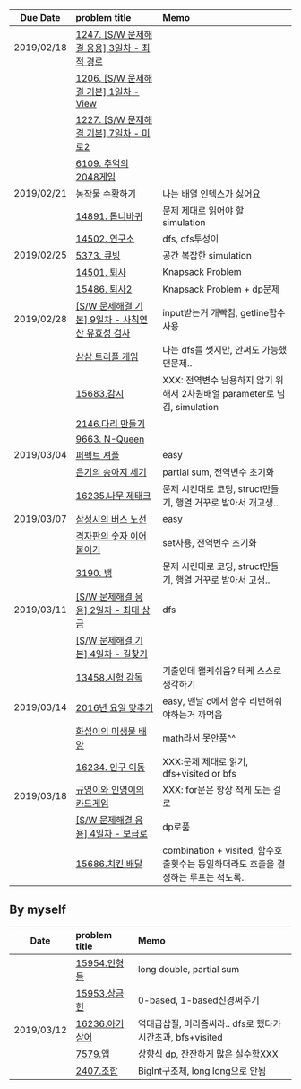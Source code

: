 |Due Date        | problem title| Memo|
|:-------------:|:-------------|:-------------|
|2019/02/18| [1247. [S/W 문제해결 응용] 3일차 - 최적 경로](1247.cpp)||
||[1206. [S/W 문제해결 기본] 1일차 - View](view.cpp)||
||[1227. [S/W 문제해결 기본] 7일차 - 미로2](maze.cpp)||
||[6109. 추억의 2048게임](2048game.cpp)||
|2019/02/21| [농작물 수확하기](farm.cpp)| 나는 배열 인덱스가 싫어요|
||[14891. 톱니바퀴](gear.cpp)|문제 제대로 읽어야 할 simulation|
||[14502. 연구소](lab.cpp)|dfs, dfs투성이|
|2019/02/25| [5373. 큐빙](cubing.cpp)|공간 복잡한 simulation|
||[14501. 퇴사](quit.cpp)|Knapsack Problem|
||[15486. 퇴사2](quit2.cpp)|Knapsack Problem + dp문제|
|2019/02/28|[[S/W 문제해결 기본] 9일차 - 사칙연산 유효성 검사](validation.cpp)|input받는거 개빡침, getline함수 사용|
||[삼삼 트리플 게임](triple.cpp)|나는 dfs를 썻지만, 안써도 가능했던문제..|
||[15683.감시](cctv.cpp)|XXX: 전역변수 남용하지 않기 위해서 2차원배열 parameter로 넘김, simulation|
||[2146.다리 만들기](bridge.cpp)||
||[9663. N-Queen](nqueen.cpp)||
|2019/03/04|[퍼펙트 셔플](shuffle.cpp)|easy|
||[은기의 송아지 세기](calf.cpp)|partial sum, 전역변수 초기화|
||[16235.나무 제태크](tree.cpp)|문제 시킨대로 코딩, struct만들기, 행열 거꾸로 받아서 개고생..|
|2019/03/07|[삼성시의 버스 노선](busline.cpp)|easy|
||[격자판의 숫자 이어 붙이기](lattice.cpp)|set사용, 전역변수 초기화|
||[3190. 뱀](snake.cpp)|문제 시킨대로 코딩, struct만들기, 행열 거꾸로 받아서 고생.. |
|2019/03/11|[[S/W 문제해결 응용] 2일차 - 최대 상금](reward.cpp)|dfs|
||[[S/W 문제해결 기본] 4일차 - 길찾기](findpath.cpp)||
||[13458.시험 감독](supervisor.cpp)|기출인데 왤케쉬움? 테케 스스로 생각하기|
|2019/03/14|[2016년 요일 맞추기](datcnt.cpp)|easy, 맨날 c에서 함수 리턴해줘야하는거 까먹음|
||[화섭이의 미생물 배양](sup.cpp)|math라서 못안품^^|
||[16234. 인구 이동](migration.cpp)|XXX:문제 제대로 읽기, dfs+visited or bfs|
|2019/03/18|[규영이와 인영이의 카드게임](cardgame.cpp)|XXX: for문은 항상 적게 도는 걸로|
||[[S/W 문제해결 응용] 4일차 - 보급로](recover.cpp)|dp로품|
||[15686.치킨 배달](chicken.cpp)|combination + visited, 함수호출횟수는 동일하더라도 호출을 결정하는 루프는 적도록..|
## By myself
|Date        | problem title| Memo|
|:-------------:|:-------------|:-------------| 
||[15954.인형들](15954.cpp)|long double, partial sum|
||[15953.상금 헌](huter.cpp)|0-based, 1-based신경써주기|
|2019/03/12|[16236.아기 상어](babyshark.cpp)|역대급삽질, 머리좀써라.. dfs로 했다가 시간초과, bfs+visited|
||[7579.앱](app.cpp)| 상향식 dp, 잔잔하게 많은 실수함XXX|
||[2407.조합](combination.cpp)|BigInt구조체, long long으로 안됨|
